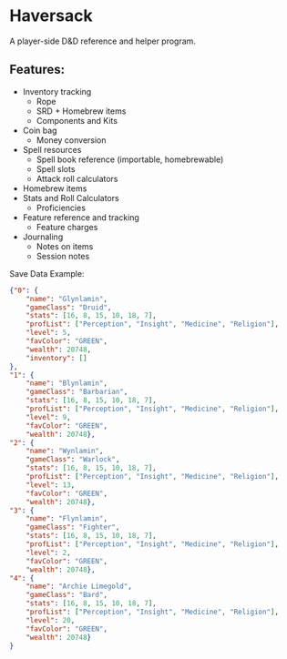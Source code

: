 # Haversack

A player-side D&D reference and helper program.

## Features:

- Inventory tracking
  - Rope
  - SRD + Homebrew items
  - Components and Kits
- Coin bag
  - Money conversion
- Spell resources
  - Spell book reference (importable, homebrewable)
  - Spell slots
  - Attack roll calculators
- Homebrew items
- Stats and Roll Calculators
  - Proficiencies
- Feature reference and tracking
  - Feature charges
- Journaling
  - Notes on items
  - Session notes



Save Data Example:

```json
{"0": {
    "name": "Glynlamin", 
    "gameClass": "Druid", 
    "stats": [16, 8, 15, 10, 18, 7], 
    "profList": ["Perception", "Insight", "Medicine", "Religion"], 
    "level": 5, 
    "favColor": "GREEN", 
    "wealth": 20748,
    "inventory": []
},
"1": {
    "name": "Blynlamin", 
    "gameClass": "Barbarian", 
    "stats": [16, 8, 15, 10, 18, 7], 
    "profList": ["Perception", "Insight", "Medicine", "Religion"], 
    "level": 9, 
    "favColor": "GREEN", 
    "wealth": 20748},
"2": {
    "name": "Wynlamin", 
    "gameClass": "Warlock", 
    "stats": [16, 8, 15, 10, 18, 7], 
    "profList": ["Perception", "Insight", "Medicine", "Religion"], 
    "level": 13, 
    "favColor": "GREEN", 
    "wealth": 20748},
"3": {
    "name": "Flynlamin", 
    "gameClass": "Fighter", 
    "stats": [16, 8, 15, 10, 18, 7], 
    "profList": ["Perception", "Insight", "Medicine", "Religion"], 
    "level": 2, 
    "favColor": "GREEN", 
    "wealth": 20748},
"4": {
    "name": "Archie Limegold", 
    "gameClass": "Bard", 
    "stats": [16, 8, 15, 10, 18, 7], 
    "profList": ["Perception", "Insight", "Medicine", "Religion"], 
    "level": 20, 
    "favColor": "GREEN", 
    "wealth": 20748}
}
```

